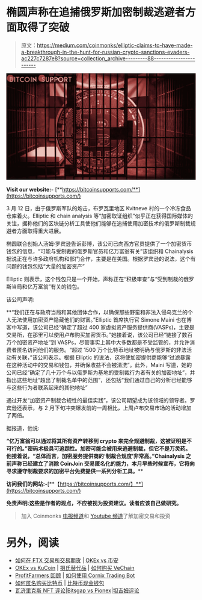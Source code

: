 # 椭圆声称在追捕俄罗斯加密制裁逃避者方面取得了突破

> 原文：<https://medium.com/coinmonks/elliptic-claims-to-have-made-a-breakthrough-in-the-hunt-for-russian-crypto-sanctions-evaders-ac227c7287e8?source=collection_archive---------88----------------------->

![](img/712910b3494496a54054515fea93c0aa.png)

**Visit our website:-** [**https://bitcoinsupports.com/**](https://bitcoinsupports.com/)

3 月 12 日，由于俄罗斯军队的炮击，布罗瓦里地区 Kvitneve 村的一个冷冻食品仓库着火。Elliptic 和 chain analysis 等“加密取证组织”似乎正在获得国际媒体的关注，据称他们的区块链分析工具使他们能够在追捕使用加密技术的俄罗斯制裁规避者方面取得重大进展。

椭圆联合创始人汤姆·罗宾逊告诉彭博，该公司已向西方官员提供了一个加密货币钱包的信息，“可能与受制裁的俄罗斯官员和亿万富翁有关”该组织和 Chainalysis 据说正在与许多政府机构和部门合作，主要是在美国。根据罗宾逊的说法，这个有问题的钱包包括“大量的加密资产”

Elliptic 则表示，这个钱包只是一个开始，声称正在“积极审查”与“受到制裁的俄罗斯当局和亿万富翁”有关的钱包。

该公司声明:

**“我们正在与政府当局和其他团体合作，以确保那些野蛮和非法入侵乌克兰的个人无法使用加密资产隐藏他们的财富。”Elliptic 首席执行官 Simone Maini 也在博客中写道，该公司已经“确定了超过 400 家虚拟资产服务提供商(VASPs)，主要是交易所，在那里可以使用卢布购买加密货币。”她接着说，该公司已经“链接了数百万个加密资产地址”到 VASPs，尽管事实上其中大多数都是不受监管的，并允许消费者匿名访问他们的服务。“超过 1500 万个比特币地址被明确与俄罗斯的非法活动有关联，”该公司表示。根据 Elliptic 的说法，这将使加密提供商能够“过滤暴露在这种活动中的交易和钱包，并确保收益不会被清洗”。此外，Maini 写道，她的公司已经“确定了几十万个与以俄罗斯为基地的受制裁行为者有关的加密地址”，并指出这些地址“超出了制裁名单中的范围”，还包括“我们通过自己的分析已经能够与这些行为者联系起来的其他地址”

通过开发“加密资产制裁合规性的最佳实践”，该公司期望成为该领域的领导者。罗宾逊还表示，与 2 月下旬冲突爆发前的一周相比，上周卢布交易市场的活动增加了两倍。

据报道，他说:

**“亿万富翁可以通过将其所有资产转移到 crypto 来完全规避制裁，这被证明是不可行的。”密码术极具可追踪性。加密可能会被用来逃避制裁，但它不是万灵药。他接着说，“总体而言，加密服务提供商的‘制裁合规度’非常高。”Chainalysis 之前声称已经建立了消除 CoinJoin 交易匿名化的能力，本月早些时候宣布，它将向寻求遵守制裁要求的加密平台免费提供一系列分析工具。****

**访问我们的网站:-**[**【https://bitcoinsupports.com/】**](https://bitcoinsupports.com/)

**免责声明:这些是作者的观点，不应被视为投资建议。读者应该自己做研究。**

> 加入 Coinmonks [电报频道](https://t.me/coincodecap)和 [Youtube 频道](https://www.youtube.com/c/coinmonks/videos)了解加密交易和投资

# 另外，阅读

*   [如何在 FTX 交易所交易期货](https://coincodecap.com/ftx-futures-trading) | [OKEx vs 币安](https://coincodecap.com/okex-vs-binance)
*   [OKEx vs KuCoin](https://coincodecap.com/okex-kucoin) | [摄氏替代品](https://coincodecap.com/celsius-alternatives) | [如何购买 VeChain](https://coincodecap.com/buy-vechain)
*   [ProfitFarmers 回顾](https://coincodecap.com/profitfarmers-review) | [如何使用 Cornix Trading Bot](https://coincodecap.com/cornix-trading-bot)
*   [如何匿名购买比特币](https://coincodecap.com/buy-bitcoin-anonymously) | [比特币现金钱包](https://coincodecap.com/bitcoin-cash-wallets)
*   [瓦济里克斯 NFT 评论](https://coincodecap.com/wazirx-nft-review)|[Bitsgap vs Pionex](https://coincodecap.com/bitsgap-vs-pionex)|[坦吉姆评论](https://coincodecap.com/tangem-wallet-review)